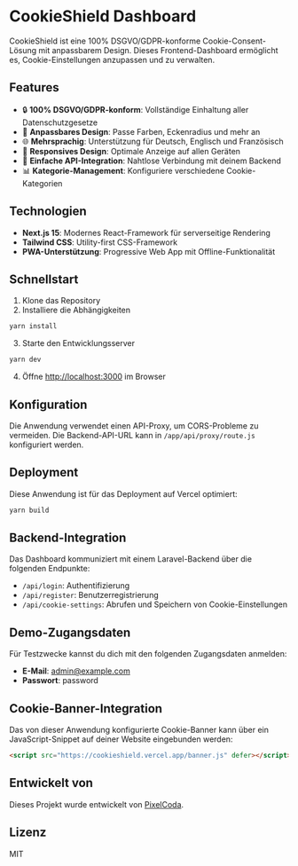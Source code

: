 # CookieShield Dashboard

CookieShield ist eine 100% DSGVO/GDPR-konforme Cookie-Consent-Lösung mit anpassbarem Design. Dieses Frontend-Dashboard ermöglicht es, Cookie-Einstellungen anzupassen und zu verwalten.

## Features

- 🔒 **100% DSGVO/GDPR-konform**: Vollständige Einhaltung aller Datenschutzgesetze
- 🎨 **Anpassbares Design**: Passe Farben, Eckenradius und mehr an
- 🌐 **Mehrsprachig**: Unterstützung für Deutsch, Englisch und Französisch
- 📱 **Responsives Design**: Optimale Anzeige auf allen Geräten
- 🔄 **Einfache API-Integration**: Nahtlose Verbindung mit deinem Backend
- 📊 **Kategorie-Management**: Konfiguriere verschiedene Cookie-Kategorien

## Technologien

- **Next.js 15**: Modernes React-Framework für serverseitige Rendering
- **Tailwind CSS**: Utility-first CSS-Framework
- **PWA-Unterstützung**: Progressive Web App mit Offline-Funktionalität

## Schnellstart

1. Klone das Repository
2. Installiere die Abhängigkeiten

```bash
yarn install
```

3. Starte den Entwicklungsserver

```bash
yarn dev
```

4. Öffne [http://localhost:3000](http://localhost:3000) im Browser

## Konfiguration

Die Anwendung verwendet einen API-Proxy, um CORS-Probleme zu vermeiden. Die Backend-API-URL kann in `/app/api/proxy/route.js` konfiguriert werden.

## Deployment

Diese Anwendung ist für das Deployment auf Vercel optimiert:

```bash
yarn build
```

## Backend-Integration

Das Dashboard kommuniziert mit einem Laravel-Backend über die folgenden Endpunkte:

- `/api/login`: Authentifizierung
- `/api/register`: Benutzerregistrierung
- `/api/cookie-settings`: Abrufen und Speichern von Cookie-Einstellungen

## Demo-Zugangsdaten

Für Testzwecke kannst du dich mit den folgenden Zugangsdaten anmelden:

- **E-Mail**: admin@example.com
- **Passwort**: password

## Cookie-Banner-Integration

Das von dieser Anwendung konfigurierte Cookie-Banner kann über ein JavaScript-Snippet auf deiner Website eingebunden werden:

```html
<script src="https://cookieshield.vercel.app/banner.js" defer></script>
```

## Entwickelt von

Dieses Projekt wurde entwickelt von [PixelCoda](https://pixelcoda.com).

## Lizenz

MIT
